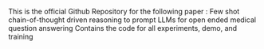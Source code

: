 This is the official Github Repository for the following paper :
Few shot chain-of-thought driven reasoning to prompt LLMs for open ended medical question answering
Contains the code for all experiments, demo, and training
